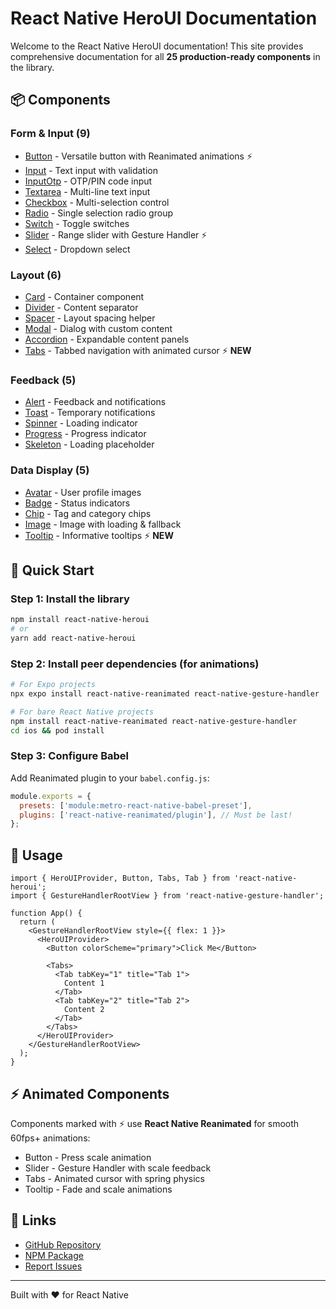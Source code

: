 # React Native HeroUI Documentation

Welcome to the React Native HeroUI documentation! This site provides comprehensive documentation for all **25 production-ready components** in the library.

## 📦 Components

### Form & Input (9)

- [Button](./components/button.html) - Versatile button with Reanimated animations ⚡
- [Input](./components/input.html) - Text input with validation
- [InputOtp](./components/inputotp.html) - OTP/PIN code input
- [Textarea](./components/textarea.html) - Multi-line text input
- [Checkbox](./components/checkbox.html) - Multi-selection control
- [Radio](./components/radio.html) - Single selection radio group
- [Switch](./components/switch.html) - Toggle switches
- [Slider](./components/slider.html) - Range slider with Gesture Handler ⚡
- [Select](./components/select.html) - Dropdown select

### Layout (6)

- [Card](./components/card.html) - Container component
- [Divider](./components/divider.html) - Content separator
- [Spacer](./components/spacer.html) - Layout spacing helper
- [Modal](./components/modal.html) - Dialog with custom content
- [Accordion](./components/accordion.html) - Expandable content panels
- [Tabs](./components/tabs.html) - Tabbed navigation with animated cursor ⚡ **NEW**

### Feedback (5)

- [Alert](./components/alert.html) - Feedback and notifications
- [Toast](./components/toast.html) - Temporary notifications
- [Spinner](./components/spinner.html) - Loading indicator
- [Progress](./components/progress.html) - Progress indicator
- [Skeleton](./components/skeleton.html) - Loading placeholder

### Data Display (5)

- [Avatar](./components/avatar.html) - User profile images
- [Badge](./components/badge.html) - Status indicators
- [Chip](./components/chip.html) - Tag and category chips
- [Image](./components/image.html) - Image with loading & fallback
- [Tooltip](./components/tooltip.html) - Informative tooltips ⚡ **NEW**

## 🚀 Quick Start

### Step 1: Install the library

```bash
npm install react-native-heroui
# or
yarn add react-native-heroui
```

### Step 2: Install peer dependencies (for animations)

```bash
# For Expo projects
npx expo install react-native-reanimated react-native-gesture-handler

# For bare React Native projects
npm install react-native-reanimated react-native-gesture-handler
cd ios && pod install
```

### Step 3: Configure Babel

Add Reanimated plugin to your `babel.config.js`:

```js
module.exports = {
  presets: ['module:metro-react-native-babel-preset'],
  plugins: ['react-native-reanimated/plugin'], // Must be last!
};
```

## 📖 Usage

```tsx
import { HeroUIProvider, Button, Tabs, Tab } from 'react-native-heroui';
import { GestureHandlerRootView } from 'react-native-gesture-handler';

function App() {
  return (
    <GestureHandlerRootView style={{ flex: 1 }}>
      <HeroUIProvider>
        <Button colorScheme="primary">Click Me</Button>

        <Tabs>
          <Tab tabKey="1" title="Tab 1">
            Content 1
          </Tab>
          <Tab tabKey="2" title="Tab 2">
            Content 2
          </Tab>
        </Tabs>
      </HeroUIProvider>
    </GestureHandlerRootView>
  );
}
```

## ⚡ Animated Components

Components marked with ⚡ use **React Native Reanimated** for smooth 60fps+ animations:

- Button - Press scale animation
- Slider - Gesture Handler with scale feedback
- Tabs - Animated cursor with spring physics
- Tooltip - Fade and scale animations

## 🔗 Links

- [GitHub Repository](https://github.com/adityakmr7/react-native-heroui)
- [NPM Package](https://www.npmjs.com/package/react-native-heroui)
- [Report Issues](https://github.com/adityakmr7/react-native-heroui/issues)

---

Built with ❤️ for React Native
